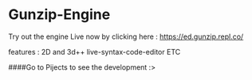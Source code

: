 # Gunzip-Engine
Try out the engine Live now by clicking here : https://ed.gunzip.repl.co/

features : 
2D and 3d++
live-syntax-code-editor
ETC

####Go to Pijects to see the development :>
